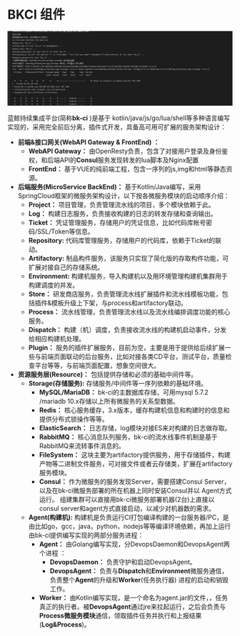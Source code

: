 # BKCI 组件

![](../.gitbook/assets/image%20%2815%29.png)

蓝鲸持续集成平台\(简称**bk-ci** \)是基于 kotlin/java/js/go/lua/shell等多种语言编写实现的，采用完全前后分离，插件式开发，具备高可用可扩展的服务架构设计：

* **前端&接口网关\(WebAPI Gateway & FrontEnd\) ：**
  * **WebAPI Gateway：** 由OpenResty负责，包含了对接用户登录及身份鉴权，和后端API的**Consul**服务发现转发的lua脚本及Nginx配置
  * **FrontEnd：** 基于VUE的纯前端工程，包含一序列的js,img和html等静态资源。
* **后端服务\(MicroService BackEnd\)：** 基于Kotlin/Java编写，采用SpringCloud框架的微服务架构设计，以下按各微服务模块的启动顺序介绍：
  * **Project：** 项目管理，负责管理流水线的项目，多个模块依赖于此。
  * **Log：** 构建日志服务，负责接收构建的日志的转发存储和查询输出。
  * **Ticket：** 凭证管理服务，存储用户的凭证信息，比如代码库帐号密码/SSL/Token等信息。
  * **Repository:** 代码库管理服务，存储用户的代码库，依赖于Ticket的联动。
  * **Artifactory:** 制品构件服务，该服务只实现了简化版的存取构件功能，可扩展对接自己的存储系统。
  * **Environment:** 构建机服务，导入构建机以及用环境管理构建机集群用于构建调度的并发。
  * **Store：** 研发商店服务，负责管理流水线扩展插件和流水线模板功能，包括插件&模板升级上下架，与process和artifactory联动。
  * **Process：** 流水线管理，负责管理流水线以及流水线编排调度功能的核心服务。
  * **Dispatch：** 构建（机）调度，负责接收流水线的构建机启动事件，分发给相应构建机处理。
  * **Plugin：** 服务的插件扩展服务，目前为空，主要是用于提供给后续扩展一些与前端页面联动的后台服务，比如对接各类CD平台，测试平台，质量检查平台等等，与前端页面配置，想象空间很大。
* **资源服务层\(Resource\)：** 包括提供存储和必须的基础中间件等。
  * **Storage\(存储服务\):** 存储服务/中间件等一序列依赖的基础环境。
    * **MySQL/MariaDB：** bk-ci的主数据库存储，可用mysql 5.7.2 /mariadb 10.x存储以上所有微服务的关系型数据。
    * **Redis：** 核心服务缓存，3.x版本，缓存构建机信息和构建时的信息和提供分布式锁操作等等。
    * **ElasticSearch：** 日志存储，log模块对接ES来对构建的日志做存取。
    * **RabbitMQ：** 核心消息队列服务，bk-ci的流水线事件机制是基于RabbitMQ来流转事件消息的。
    * **FileSystem：** 这块主要为artifactory提供服务，用于存储插件，构建产物等二进制文件服务，可对接文件或者云存储类，扩展在artifactory服务模块。
    * **Consul：** 作为微服务的服务发现Server，需要搭建Consul Server， 以及在bk-ci微服务部署的所在机器上同时安装Consul并以 Agent方式运行。 组建集群可以直接用bk-ci微服务部署机器\(2台\)上直接以consul server和agent方式直接启动，以减少对机器数的需求。
  * **Agent\(构建机\):** 构建机是负责运行CI打包编译构建的一台服务器/PC，是由比如go，gcc，java，python，nodejs等等编译环境依赖，再加上运行由bk-ci提供编写实现的两部分服务进程：
    * **Agent：** 由Golang编写实现，分DevopsDaemon和DevopsAgent两个进程 ：
      * **DevopsDaemon：** 负责守护和启动DevopsAgent。
      * **DevopsAgent：** 负责与**Dispatch**和**Environment**微服务通信，负责整个**Agent**的升级和**Worker**\(任务执行器\) 进程的启动和销毁工作。
    * **Worker：** 由Kotlin编写实现，是一个命名为agent.jar的文件，，任务真正的执行者。被**DevopsAgent**通过jre来拉起运行，之后会负责与**Process微服务模块**通信，领取插件任务并执行和上报结果\(**Log&Process**\)。

